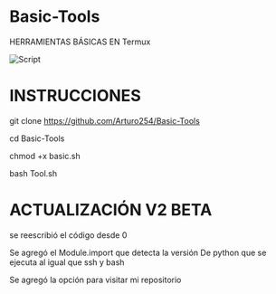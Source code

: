 # Basic-Tools
HERRAMIENTAS BÁSICAS EN Termux 

<p align="centre">
<img src="https://i.ibb.co/CsBk0v2/Screenshot-20220928-083034-com-termux.jpg" alt="Script">
</p> 


# INSTRUCCIONES 
git clone https://github.com/Arturo254/Basic-Tools


cd Basic-Tools 


chmod +x basic.sh 

bash Tool.sh 

# ACTUALIZACIÓN V2 BETA
 

 se reescribió el código desde 0

 Se agregó el Module.import que detecta la versión
De python que se ejecuta al igual que ssh y bash

 Se agregó la opción para visitar mi repositorio


